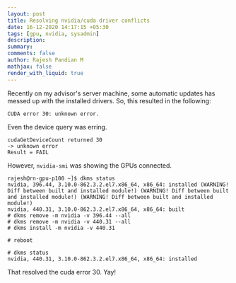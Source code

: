 ```yaml
---
layout: post
title: Resolving nvidia/cuda driver conflicts
date: 16-12-2020 14:17:15 +05:30
tags: [gpu, nvidia, sysadmin]
description:
summary:
comments: false
author: Rajesh Pandian M
mathjax: false
render_with_liquid: true
---
```


Recently on my advisor's server machine, some automatic updates has messed
up with the installed drivers. So, this resulted in the following:

```
CUDA error 30: unknown error.
```

Even the device query was erring.

```
cudaGetDeviceCount returned 30
-> unknown error
Result = FAIL
```

However, `nvidia-smi` was showing
the GPUs connected.


```shell
rajesh@rn-gpu-p100 ~]$ dkms status
nvidia, 396.44, 3.10.0-862.3.2.el7.x86_64, x86_64: installed (WARNING! Diff between built and installed module!) (WARNING! Diff between built and installed module!) (WARNING! Diff between built and installed module!)
nvidia, 440.31, 3.10.0-862.3.2.el7.x86_64, x86_64: built
# dkms remove -m nvidia -v 396.44 --all
# dkms remove -m nvidia -v 440.31 --all
# dkms install -m nvidia -v 440.31

# reboot

# dkms status
nvidia, 440.31, 3.10.0-862.3.2.el7.x86_64, x86_64: installed
```

That resolved the cuda error 30. Yay!
